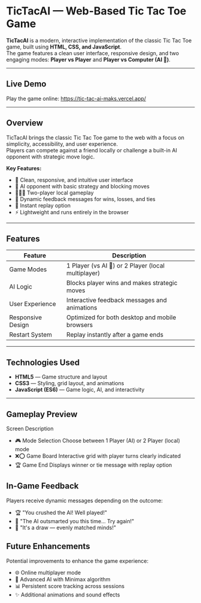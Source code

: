 # TicTacAI — Web-Based Tic Tac Toe Game

**TicTacAI** is a modern, interactive implementation of the classic Tic Tac Toe game, built using **HTML, CSS, and JavaScript**.  
The game features a clean user interface, responsive design, and two engaging modes: **Player vs Player** and **Player vs Computer (AI 🤖)**.

---

## Live Demo

Play the game online: https://tic-tac-ai-maks.vercel.app/

---

## Overview

TicTacAI brings the classic Tic Tac Toe game to the web with a focus on simplicity, accessibility, and user experience.  
Players can compete against a friend locally or challenge a built-in AI opponent with strategic move logic.

**Key Features:**
- 🎯 Clean, responsive, and intuitive user interface  
- 🤖 AI opponent with basic strategy and blocking moves  
- 🧑‍🤝‍🧑 Two-player local gameplay  
- 💬 Dynamic feedback messages for wins, losses, and ties  
- 🔁 Instant replay option  
- ⚡ Lightweight and runs entirely in the browser  

---

## Features

| Feature | Description |
|---------|-------------|
| Game Modes | 1 Player (vs AI 🤖) or 2 Player (local multiplayer) |
| AI Logic | Blocks player wins and makes strategic moves |
| User Experience | Interactive feedback messages and animations |
| Responsive Design | Optimized for both desktop and mobile browsers |
| Restart System | Replay instantly after a game ends |

---

## Technologies Used

- **HTML5** — Game structure and layout  
- **CSS3** — Styling, grid layout, and animations  
- **JavaScript (ES6)** — Game logic, AI, and interactivity  

---

## Gameplay Preview

Screen	Description
- 🎮 Mode Selection	Choose between 1 Player (AI) or 2 Player (local) mode
- ❌⭕ Game Board	Interactive grid with player turns clearly indicated
- 🏆 Game End	Displays winner or tie message with replay option

## In-Game Feedback

Players receive dynamic messages depending on the outcome:

- 🏆 "You crushed the AI! Well played!"
- 🤖 "The AI outsmarted you this time... Try again!"
- 🤝 "It's a draw — evenly matched minds!"

## Future Enhancements

Potential improvements to enhance the game experience:

- 🌐 Online multiplayer mode
- 🧠 Advanced AI with Minimax algorithm
- 📊 Persistent score tracking across sessions
- ✨ Additional animations and sound effects
